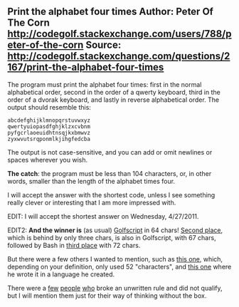 Print the alphabet four times
Author: Peter Of The Corn http://codegolf.stackexchange.com/users/788/peter-of-the-corn
Source: http://codegolf.stackexchange.com/questions/2167/print-the-alphabet-four-times
------
The program must print the alphabet four times: first in the normal alphabetical order, second in the order of a qwerty keyboard, third in the order of a dvorak keyboard, and lastly in reverse alphabetical order. The output should resemble this:

    abcdefghijklmnopqrstuvwxyz
    qwertyuiopasdfghjklzxcvbnm
    pyfgcrlaoeuidhtnsqjkxbmwvz
    zyxwvutsrqponmlkjihgfedcba

The output is not case-sensitive, and you can add or omit newlines or spaces wherever you wish.

**The catch**: the program must be less than 104 characters, or, in other words, smaller than the length of the alphabet times four.

I will accept the answer with the shortest code, unless I see something really clever or interesting that I am more impressed with.

EDIT: I will accept the shortest answer on Wednesday, 4/27/2011.

EDIT2: **And the winner is** (as usual) [Golfscript][1] in 64 chars! [Second place][2], which is behind by only three chars, is also in Golfscript, with 67 chars, followed by Bash in [third place][3] with 72 chars.

But there were a few others I wanted to mention, such as [this one][4], which, depending on your definition, only used 52 "characters", and [this one][5] where he wrote it in a language he created.

There were a [few][6] [people][7] [who][8] broke an unwritten rule and did not qualify, but I will mention them just for their way of thinking without the box.


  [1]: http://codegolf.stackexchange.com/questions/2167/print-the-alphabet-four-times/2234#2234
  [2]: http://codegolf.stackexchange.com/questions/2167/print-the-alphabet-four-times/2183#2183
  [3]: http://codegolf.stackexchange.com/questions/2167/print-the-alphabet-four-times/2197#2197
  [4]: http://codegolf.stackexchange.com/questions/2167/print-the-alphabet-four-times/2218#2218
  [5]: http://codegolf.stackexchange.com/questions/2167/print-the-alphabet-four-times/2198#2198
  [6]: http://codegolf.stackexchange.com/questions/2167/print-the-alphabet-four-times/2193#2193
  [7]: http://codegolf.stackexchange.com/questions/2167/print-the-alphabet-four-times/2284#2284
  [8]: http://codegolf.stackexchange.com/questions/2167/print-the-alphabet-four-times/2190#2190
